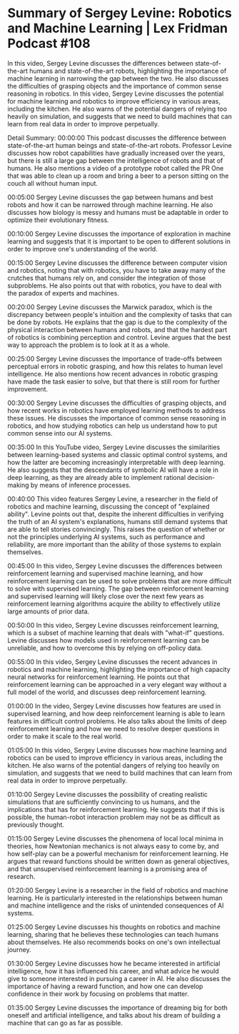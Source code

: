 # Summary of Sergey Levine: Robotics and Machine Learning | Lex Fridman Podcast #108

In this video, Sergey Levine discusses the differences between state-of-the-art humans and state-of-the-art robots, highlighting the importance of machine learning in narrowing the gap between the two. He also discusses the difficulties of grasping objects and the importance of common sense reasoning in robotics.
In this video, Sergey Levine discusses the potential for machine learning and robotics to improve efficiency in various areas, including the kitchen. He also warns of the potential dangers of relying too heavily on simulation, and suggests that we need to build machines that can learn from real data in order to improve perpetually.

Detail Summary: 
00:00:00
This podcast discusses the difference between state-of-the-art human beings and state-of-the-art robots. Professor Levine discusses how robot capabilities have gradually increased over the years, but there is still a large gap between the intelligence of robots and that of humans. He also mentions a video of a prototype robot called the PR One that was able to clean up a room and bring a beer to a person sitting on the couch all without human input.

00:05:00
Sergey Levine discusses the gap between humans and best robots and how it can be narrowed through machine learning. He also discusses how biology is messy and humans must be adaptable in order to optimize their evolutionary fitness.

00:10:00
Sergey Levine discusses the importance of exploration in machine learning and suggests that it is important to be open to different solutions in order to improve one's understanding of the world.

00:15:00
Sergey Levine discusses the difference between computer vision and robotics, noting that with robotics, you have to take away many of the crutches that humans rely on, and consider the integration of those subproblems. He also points out that with robotics, you have to deal with the paradox of experts and machines.

00:20:00
Sergey Levine discusses the Marwick paradox, which is the discrepancy between people's intuition and the complexity of tasks that can be done by robots. He explains that the gap is due to the complexity of the physical interaction between humans and robots, and that the hardest part of robotics is combining perception and control. Levine argues that the best way to approach the problem is to look at it as a whole.

00:25:00
Sergey Levine discusses the importance of trade-offs between perceptual errors in robotic grasping, and how this relates to human level intelligence. He also mentions how recent advances in robotic grasping have made the task easier to solve, but that there is still room for further improvement.

00:30:00
Sergey Levine discusses the difficulties of grasping objects, and how recent works in robotics have employed learning methods to address these issues. He discusses the importance of common sense reasoning in robotics, and how studying robotics can help us understand how to put common sense into our AI systems.

00:35:00
In this YouTube video, Sergey Levine discusses the similarities between learning-based systems and classic optimal control systems, and how the latter are becoming increasingly interpretable with deep learning. He also suggests that the descendants of symbolic AI will have a role in deep learning, as they are already able to implement rational decision-making by means of inference processes.

00:40:00
This video features Sergey Levine, a researcher in the field of robotics and machine learning, discussing the concept of "explained ability". Levine points out that, despite the inherent difficulties in verifying the truth of an AI system's explanations, humans still demand systems that are able to tell stories convincingly. This raises the question of whether or not the principles underlying AI systems, such as performance and reliability, are more important than the ability of those systems to explain themselves.

00:45:00
In this video, Sergey Levine discusses the differences between reinforcement learning and supervised machine learning, and how reinforcement learning can be used to solve problems that are more difficult to solve with supervised learning. The gap between reinforcement learning and supervised learning will likely close over the next few years as reinforcement learning algorithms acquire the ability to effectively utilize large amounts of prior data.

00:50:00
In this video, Sergey Levine discusses reinforcement learning, which is a subset of machine learning that deals with "what-if" questions. Levine discusses how models used in reinforcement learning can be unreliable, and how to overcome this by relying on off-policy data.

00:55:00
In this video, Sergey Levine discusses the recent advances in robotics and machine learning, highlighting the importance of high capacity neural networks for reinforcement learning. He points out that reinforcement learning can be approached in a very elegant way without a full model of the world, and discusses deep reinforcement learning.

01:00:00
In the video, Sergey Levine discusses how features are used in supervised learning, and how deep reinforcement learning is able to learn features in difficult control problems. He also talks about the limits of deep reinforcement learning and how we need to resolve deeper questions in order to make it scale to the real world.

01:05:00
In this video, Sergey Levine discusses how machine learning and robotics can be used to improve efficiency in various areas, including the kitchen. He also warns of the potential dangers of relying too heavily on simulation, and suggests that we need to build machines that can learn from real data in order to improve perpetually.

01:10:00
Sergey Levine discusses the possibility of creating realistic simulations that are sufficiently convincing to us humans, and the implications that has for reinforcement learning. He suggests that if this is possible, the human-robot interaction problem may not be as difficult as previously thought.

01:15:00
Sergey Levine discusses the phenomena of local local minima in theories, how Newtonian mechanics is not always easy to come by, and how self-play can be a powerful mechanism for reinforcement learning. He argues that reward functions should be written down as general objectives, and that unsupervised reinforcement learning is a promising area of research.

01:20:00
Sergey Levine is a researcher in the field of robotics and machine learning. He is particularly interested in the relationships between human and machine intelligence and the risks of unintended consequences of AI systems.

01:25:00
Sergey Levine discusses his thoughts on robotics and machine learning, sharing that he believes these technologies can teach humans about themselves. He also recommends books on one's own intellectual journey.

01:30:00
Sergey Levine discusses how he became interested in artificial intelligence, how it has influenced his career, and what advice he would give to someone interested in pursuing a career in AI. He also discusses the importance of having a reward function, and how one can develop confidence in their work by focusing on problems that matter.

01:35:00
Sergey Levine discusses the importance of dreaming big for both oneself and artificial intelligence, and talks about his dream of building a machine that can go as far as possible.

